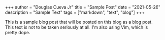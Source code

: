 +++
author = "Douglas Cueva Jr"
title = "Sample Post"
date = "2021-05-26"
description = "Sample Text"
tags = ["markdown", "text", "blog"]
+++

This is a sample blog post that will be posted on this blog as a blog post. This text is not to be taken seriously at all. I'm also using Vim, which is pretty dope.
